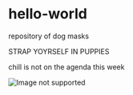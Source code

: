 # hello-world
repository of dog masks


STRAP YOYRSELF IN PUPPIES

chill is not on the agenda this week

![Image not supported](https://t2.genius.com/unsafe/220x0/https%3A%2F%2Fimages.genius.com%2F3fb464e55c4e2b21489583d49a488335.349x349x1.png "A Giant Woman")
